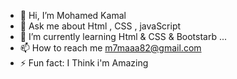 - 👋 Hi, I’m Mohamed Kamal 
-  🤔 Ask me about Html , CSS , javaScript 
- 🌱 I’m currently learning Html & CSS & Bootstarb  ...
- 📫 How to reach me m7maaa82@gmail.com
- ⚡ Fun fact:  I Think i'm Amazing  

<!---
MohamedKamal100/MohamedKamal100 is a ✨ special ✨ repository because its `README.md` (this file) appears on your GitHub profile.
You can click the Preview link to take a look at your changes.
--->
